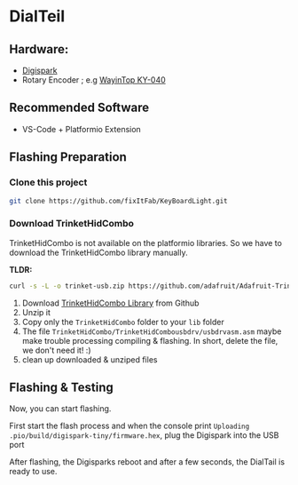 # DialTeil

## Hardware:
-  [Digispark](http://digistump.com/products/1)
-  Rotary Encoder ; e.g [WayinTop KY-040](https://www.amazon.de/gp/product/B07T3672VK/)


## Recommended Software
- VS-Code + Platformio Extension


## Flashing Preparation


### Clone this project
```bash 
git clone https://github.com/fixItFab/KeyBoardLight.git
``` 


### Download TrinketHidCombo 
TrinketHidCombo is not available on the platformio libraries.
So we have to download the TrinketHidCombo library manually.

**TLDR:**

```bash
curl -s -L -o trinket-usb.zip https://github.com/adafruit/Adafruit-Trinket-USB/archive/master.zip && unzip trinket-usb.zip && cp -R ./Adafruit-Trinket-USB-master/TrinketHidCombo ./lib/ && rm -rf ./trinket-usb.zip ./Adafruit-Trinket-USB-master ./lib/TrinketHidCombo/usbdrv/usbdrvasm.asm
```


1. Download [TrinketHidCombo Library](https://github.com/adafruit/Adafruit-Trinket-USB) from Github 
2. Unzip it
3. Copy only the `TrinketHidCombo` folder to your `lib` folder
4. The file `TrinketHidCombo/TrinketHidCombousbdrv/usbdrvasm.asm` maybe make trouble processing compiling & flashing. In short, delete the file, we don't need it! :)
5. clean up downloaded & unziped files


## Flashing & Testing
Now, you can start flashing.

First start the flash process and when the console print `Uploading .pio/build/digispark-tiny/firmware.hex`, plug the Digispark into the USB port

After flashing, the Digisparks reboot and after a few seconds, the DialTail is ready to use.



